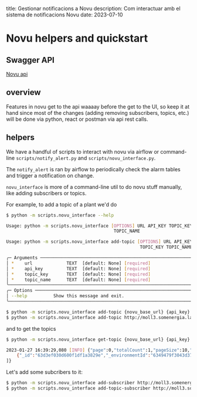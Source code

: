 title: Gestionar notificacions a Novu
description: Com interactuar amb el sistema de notificacions Novu
date: 2023-07-10

# Novu helpers and quickstart

## Swagger API

[Novu api](https://api.novu.co/api/)

## overview

Features in novu get to the api waaaay before the get to the UI, so keep it at hand since most of the changes (adding removing subscribers, topics, etc.) will be done via python, react or postman via api rest calls.

## helpers

We have a handful of scripts to interact with novu via airflow or command-line `scripts/notify_alert.py` and `scripts/novu_interface.py`.

The `notify_alert` is ran by airflow to periodically check the alarm tables and trigger a notification on change.

`novu_interface` is more of a command-line util to do novu stuff manually, like adding subscribers or topics.

For example, to add a topic of a plant we'd do

```bash
$ python -m scripts.novu_interface --help

Usage: python -m scripts.novu_interface [OPTIONS] URL API_KEY TOPIC_KEY
                                         TOPIC_NAME

Usage: python -m scripts.novu_interface add-topic [OPTIONS] URL API_KEY
                                                   TOPIC_KEY TOPIC_NAME

╭─ Arguments ────────────────────────────────────────────────────────────╮
│ *    url             TEXT  [default: None] [required]                  │
│ *    api_key         TEXT  [default: None] [required]                  │
│ *    topic_key       TEXT  [default: None] [required]                  │
│ *    topic_name      TEXT  [default: None] [required]                  │
╰────────────────────────────────────────────────────────────────────────╯
╭─ Options ──────────────────────────────────────────────────────────────╮
│ --help          Show this message and exit.                            │
╰────────────────────────────────────────────────────────────────────────╯
```

```bash
$ python -m scripts.novu_interface add-topic {novu_base_url} {api_key} {topic_key} {topic_name}
$ python -m scripts.novu_interface add-topic http://moll3.somenergia.lan:3000/v1 {api_key} asomada-topic-1 "asomada general topic"
```
and to get the topics

```bash
$ python -m scripts.novu_interface get-topic {novu_base_url} {api_key} {topic_key} {topic_name}

2023-01-27 16:39:29,080 [INFO] {"page":0,"totalCount":1,"pageSize":10,"data":[
    {"_id":"63d3ef030d600f1df1a3829e","_environmentId":"6349479f3043d373c3d5fc07","_organizationId":"6349479f3043d373c3d5fc02","key":"asomada-topic-1","name":"asomada general topic","subscribers":[]}
]}
```

Let's add some subcribers to it:

```bash
$ python -m scripts.novu_interface add-subscriber http://moll3.somenergia.lan:3000/v1 {api_key} pol_recipient
$ python -m scripts.novu_interface add-topic-subscriber http://moll3.somenergia.lan:3000/v1 {api_key} asomada-topic-1 pol_recipient
```




